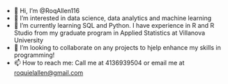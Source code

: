 - 👋 Hi, I’m @RoqAllen116
- 👀 I’m interested in data science, data analytics and machine learning
- 🌱 I’m currently learning SQL and Python. I have experience in R and R Studio from my graduate program in Applied Statistics at Villanova University
- 💞️ I’m looking to collaborate on any projects to hjelp enhance my skills in programming!
- 📫 How to reach me: Call me at 4136939504 or email me at roquielallen@gmail.com

<!---
RoqAllen116/RoqAllen116 is a ✨ special ✨ repository because its `README.md` (this file) appears on your GitHub profile.
You can click the Preview link to take a look at your changes.
--->
